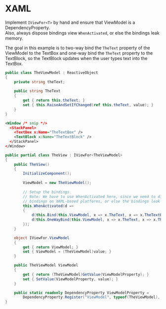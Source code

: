 # XAML

Implement `IViewFor<T>` by hand and ensure that ViewModel is a DependencyProperty.  
Also, always dispose bindings view `WhenActivated`, or else the bindings leak memory.
  
The goal in this example is to two-way bind the `TheText` property of the
ViewModel to the TextBox and one-way bind the `TheText` property to the TextBlock, 
so the TextBlock updates when the user types text into the TextBox.
  
```csharp
public class TheViewModel : ReactiveObject
{
    private string theText;
    
    public string TheText
    {
        get { return this.theText; }
        set { this.RaiseAndSetIfChanged(ref this.theText, value); }
    }
}
```

```xml
<Window /* snip */>
  <StackPanel>
    <TextBox x:Name="TheTextBox" />
    <TextBlock x:Name="TheTextBlock" />
  </StackPanel>
</Window>
```

```csharp
public partial class TheView : IViewFor<TheViewModel>
{
    public TheView()
    {
        InitializeComponent();
        
        ViewModel = new TheViewModel();
        
        // Setup the bindings
        // Note: We have to use WhenActivated here, since we need to dispose the
        // bindings on XAML-based platforms, or else the bindings leak memory.
        this.WhenActivated(d =>
        {
            d(this.Bind(this.ViewModel, x => x.TheText, x => x.TheTextBox.Text));
            d(this.OneWayBind(this.ViewModel, x => x.TheText, x => x.TheTextBlock.Text));
        });
    }

    object IViewFor.ViewModel
    {
        get { return ViewModel; }
        set { ViewModel = (TheViewModel)value; }
    }

    public TheViewModel ViewModel
    {
        get { return (TheViewModel)GetValue(ViewModelProperty); }
        set { SetValue(ViewModelProperty, value); }
    }

    public static readonly DependencyProperty ViewModelProperty =
        DependencyProperty.Register("ViewModel", typeof(TheViewModel), typeof(TheView));
}
```

